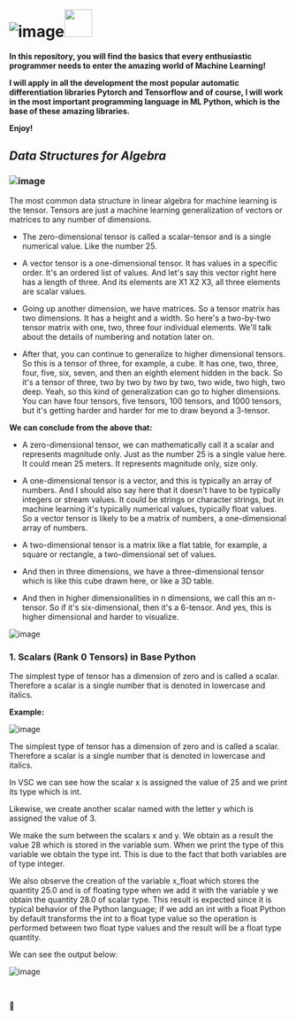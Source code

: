 

# **![image](https://github.com/CLAREISMO/Machine-Learning-Fundamentals/assets/63759427/4f05d5a8-920b-49f8-afb5-8e0d19da3fff)**<img src="https://media.tenor.com/eT_e-q0D5xoAAAAi/long-livethe-blob-sunglasses.gif" width="50px">


**In this repository, you will find the basics that every enthusiastic programmer needs to enter the amazing world of Machine Learning!**

**I will apply in all the development the most popular automatic differentiation libraries Pytorch and Tensorflow and of course, I will work in the most important programming language in ML Python, which is the base of these amazing libraries.**

**Enjoy!﻿**



## ***Data Structures for Algebra***



### ![image](https://github.com/CLAREISMO/Machine-Learning-Fundamentals/assets/63759427/9185fb8a-f966-423e-a849-61e0e4b0940c)

The most common data structure in linear algebra for machine learning is the tensor. Tensors are just a machine learning generalization of vectors or matrices to any number of dimensions.

+ The zero-dimensional tensor is called a scalar-tensor and is a single numerical value. Like the number 25. 

+ A vector tensor is a one-dimensional tensor. It has values in a specific order. It's an ordered list of values. And let's say this vector right here has a length of three. And its elements are X1 X2 X3, all three elements are scalar values. 

+ Going up another dimension, we have matrices. So a tensor matrix has two dimensions. It has a height and a width. So here's a two-by-two tensor matrix with one, two, three four individual elements. We'll talk about the details of numbering and notation later on. 

+ After that, you can continue to generalize to higher dimensional tensors. So this is a tensor of three, for example, a cube. It has one, two, three, four, five, six, seven, and then an eighth element hidden in the back. So it's a tensor of three, two by two by two by two, two wide, two high, two deep. Yeah, so this kind of generalization can go to higher dimensions. You can have four tensors, five tensors, 100 tensors, and 1000 tensors, but it's getting harder and harder for me to draw beyond a 3-tensor.

**We can conclude from the above that:**

+ A zero-dimensional tensor, we can mathematically call it a scalar and represents magnitude only. Just as the number 25 is a single value here. It could mean 25 meters. It represents magnitude only, size only. 

+ A one-dimensional tensor is a vector, and this is typically an array of numbers. And I should also say here that it doesn't have to be typically integers or stream values. It could be strings or character strings, but in machine learning it's typically numerical values, typically float values. So a vector tensor is likely to be a matrix of numbers, a one-dimensional array of numbers. 

+ A two-dimensional tensor is a matrix like a flat table, for example, a square or rectangle, a two-dimensional set of values. 


- And then in three dimensions, we have a three-dimensional tensor which is like this cube drawn here, or like a 3D table. 

+ And then in higher dimensionalities in n dimensions, we call this an n-tensor. So if it's six-dimensional, then it's a 6-tensor. And yes, this is higher dimensional and harder to visualize.


![image](https://github.com/CLAREISMO/Machine-Learning-Fundamentals/assets/63759427/3b5e0137-5bdc-4eb7-9162-e4d52fa74d28)



### 1. Scalars (Rank 0 Tensors) in Base Python ###


The simplest type of tensor has a dimension of zero and is called a scalar. Therefore a scalar is a single number that is denoted in lowercase and italics.

**Example:**

![image](https://github.com/CLAREISMO/Machine-Learning-Fundamentals/assets/63759427/412dd9db-4e84-468a-9a67-a1e7b4f1dbb5)


The simplest type of tensor has a dimension of zero and is called a scalar. Therefore a scalar is a single number that is denoted in lowercase and italics.

In VSC we can see how the scalar x is assigned the value of 25 and we print its type which is int.

Likewise, we create another scalar named with the letter y which is assigned the value of 3. 

We make the sum between the scalars x and y. We obtain as a result the value 28 which is stored in the variable sum. When we print the type of this variable we obtain the type int. This is due to the fact that both variables are of type integer.

We also observe the creation of the variable x_float which stores the quantity 25.0 and is of floating type when we add it with the variable y we obtain the quantity 28.0 of scalar type. This result is expected since it is typical behavior of the Python language; if we add an int with a float Python by default transforms the int to a float type value so the operation is performed between two float type values and the result will be a float type quantity.

We can see the output below:

![image](https://github.com/CLAREISMO/Machine-Learning-Fundamentals/assets/63759427/3c877cb5-10e1-4e28-8f40-924b259de424)





﻿

🤝








 







